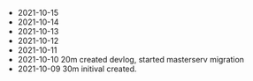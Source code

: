 - 2021-10-15
- 2021-10-14
- 2021-10-13
- 2021-10-12
- 2021-10-11    
- 2021-10-10    20m created devlog, started masterserv migration
- 2021-10-09    30m initival created. 
